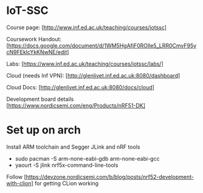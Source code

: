 # IoT-SSC

Course page: [http://www.inf.ed.ac.uk/teaching/courses/iotssc]

Coursework Handout: [https://docs.google.com/document/d/1WM5HgAfjF0ROlle5_LRR0CmvF95ycN9FEkIcYkKNwNE/edit]

Labs: [https://www.inf.ed.ac.uk/teaching/courses/iotssc/labs/]

Cloud (needs Inf VPN): [http://glenlivet.inf.ed.ac.uk:8080/dashboard]

Cloud Docs: [http://glenlivet.inf.ed.ac.uk:8080/docs/cloud]

Development board details [https://www.nordicsemi.com/eng/Products/nRF51-DK]

# Set up on arch

Install ARM toolchain and Segger JLink and nRF tools
* sudo pacman -S arm-none-eabi-gdb arm-none-eabi-gcc
* yaourt -S jlink nrf5x-command-line-tools

Follow [https://devzone.nordicsemi.com/b/blog/posts/nrf52-development-with-clion] for getting CLion working


